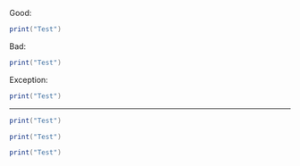 <p class="style-good">Good:</p>

```lua { .style-good title="Bad:" }
print("Test")
```

<p class="style-bad">Bad:</p>

```lua { .style-bad }
print("Test")
```

<p class="style-exception">Exception:</p>

```lua { .style-exception }
print("Test")
```

----

```lua { .style-good-auto-header }
print("Test")
```

```lua { .style-bad-auto-header }
print("Test")
```

```lua { .style-exception-auto-header }
print("Test")
```
